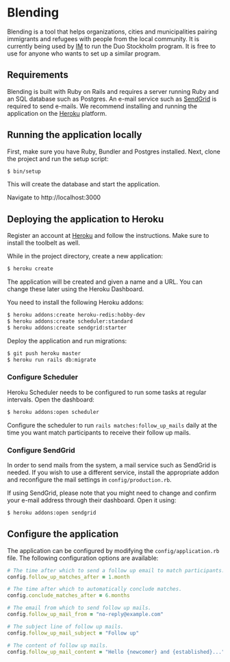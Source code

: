 # Blending

Blending is a tool that helps organizations, cities and municipalities pairing immigrants and refugees with people from the local community. It is currently being used by [IM](https://www.manniskohjalp.se) to run the Duo Stockholm program. It is free to use for anyone who wants to set up a similar program.

## Requirements

Blending is built with Ruby on Rails and requires a server running Ruby and an SQL database such as Postgres. An e-mail service such as [SendGrid](https://www.sendgrid.com) is required to send e-mails. We recommend installing and running the application on the [Heroku](https://www.heroku.com) platform.

## Running the application locally

First, make sure you have Ruby, Bundler and Postgres installed. Next, clone the project and run the setup script:

```sh
$ bin/setup
```

This will create the database and start the application.

Navigate to http://localhost:3000

## Deploying the application to Heroku

Register an account at [Heroku](https://www.heroku.com) and follow the instructions. Make sure to install the toolbelt as well.

While in the project directory, create a new application:

```sh
$ heroku create
```

The application will be created and given a name and a URL. You can change these later using the Heroku Dashboard.

You need to install the following Heroku addons:

```sh
$ heroku addons:create heroku-redis:hobby-dev
$ heroku addons:create scheduler:standard
$ heroku addons:create sendgrid:starter
```

Deploy the application and run migrations:

```sh
$ git push heroku master
$ heroku run rails db:migrate
```

### Configure Scheduler

Heroku Scheduler needs to be configured to run some tasks at regular intervals. Open the dashboard:

```sh
$ heroku addons:open scheduler
```

Configure the scheduler to run `rails matches:follow_up_mails` daily at the time you want match participants to receive their follow up mails.

### Configure SendGrid

In order to send mails from the system, a mail service such as SendGrid is needed. If you wish to use a different service, install the appropriate addon and reconfigure the mail settings in `config/production.rb`.

If using SendGrid, please note that you might need to change and confirm your e-mail address through their dashboard. Open it using:

```sh
$ heroku addons:open sendgrid
```

## Configure the application

The application can be configured by modifying the `config/application.rb` file. The following configuration options are available:

```ruby
# The time after which to send a follow up email to match participants.
config.follow_up_matches_after = 1.month

# The time after which to automatically conclude matches.
config.conclude_matches_after = 6.months

# The email from which to send follow up mails.
config.follow_up_mail_from = "no-reply@example.com"

# The subject line of follow up mails.
config.follow_up_mail_subject = "Follow up"

# The content of follow up mails.
config.follow_up_mail_content = "Hello {newcomer} and {established}..."
```
